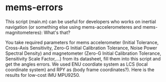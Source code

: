 # mems-errors
This script (main.m) can be useful for developers who works on inertial navigation (or something else using  mems-accelerometeres and mems-magnitometeres):
What's that?                                                                 

You take required parameters for mems accelerometer (Initial Tolerance, Cross-Axis Sensitivity, Zero-G Initial Calibration Tolerance, Noise Power Spectral Density) and magnetometer (Zero-G Initial Calibration Tolerance, Sensitivity Scale Factor,...) from its datasheet, fill them into this script and get the angles errors.
We used ENU coordiate system as LCS (local coordinate system) and RPY as (body frame coordinates?).
Here is the results for low-cost IMU MPU9250. 

